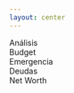 ```yaml
---
layout: center
---
```


<div class="flex space-x-10 text-2xl">
<div>Análisis</div>

<div>Budget</div>
<div>Emergencia</div>
<div>Deudas</div>
<div>Net Worth</div>
</div>
